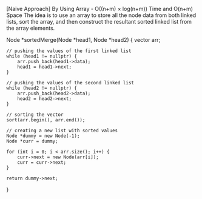 <p>[Naive Approach] By Using Array - O((n+m) × log(n+m)) Time and O(n+m) Space
The idea is to use an array to store all the node data from both linked lists, sort the array, and then construct the resultant sorted linked list from the array elements.
</p>

Node *sortedMerge(Node *head1, Node *head2) {
    vector<int> arr;
   
    // pushing the values of the first linked list
    while (head1 != nullptr) {
        arr.push_back(head1->data);
        head1 = head1->next;
    }

    // pushing the values of the second linked list
    while (head2 != nullptr) {
        arr.push_back(head2->data);
        head2 = head2->next;
    }

    // sorting the vector
    sort(arr.begin(), arr.end());

    // creating a new list with sorted values
    Node *dummy = new Node(-1);
    Node *curr = dummy;

    for (int i = 0; i < arr.size(); i++) {
        curr->next = new Node(arr[i]);
        curr = curr->next;
    }

    return dummy->next;
}
